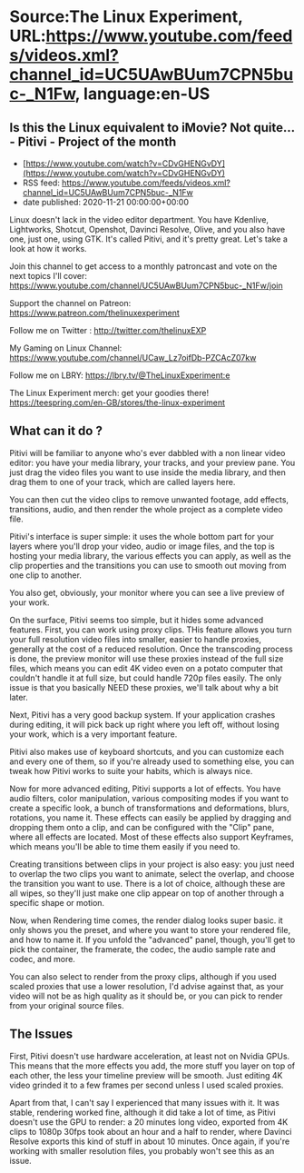 # Source:The Linux Experiment, URL:https://www.youtube.com/feeds/videos.xml?channel_id=UC5UAwBUum7CPN5buc-_N1Fw, language:en-US

## Is this the Linux equivalent to iMovie? Not quite... - Pitivi - Project of the month
 - [https://www.youtube.com/watch?v=CDvGHENGvDY](https://www.youtube.com/watch?v=CDvGHENGvDY)
 - RSS feed: https://www.youtube.com/feeds/videos.xml?channel_id=UC5UAwBUum7CPN5buc-_N1Fw
 - date published: 2020-11-21 00:00:00+00:00

Linux doesn't lack in the video editor department. You have Kdenlive, Lightworks, Shotcut, Openshot, Davinci Resolve, Olive, and you also have one, just one, using GTK. It's called Pitivi, and it's pretty great. Let's take a look at how it works.


Join this channel to get access to a monthly patroncast and vote on the next topics I'll cover:
https://www.youtube.com/channel/UC5UAwBUum7CPN5buc-_N1Fw/join

Support the channel on Patreon: 
https://www.patreon.com/thelinuxexperiment

Follow me on Twitter : http://twitter.com/thelinuxEXP

My Gaming on Linux Channel: https://www.youtube.com/channel/UCaw_Lz7oifDb-PZCAcZ07kw

Follow me on LBRY: https://lbry.tv/@TheLinuxExperiment:e

The Linux Experiment merch: get your goodies there! https://teespring.com/en-GB/stores/the-linux-experiment

## What can it do ?

Pitivi will be familiar to anyone who's ever dabbled with a non linear video editor: you have your media library, your tracks, and your preview pane. You just drag the video files you want to use inside the media library, and then drag them to one of your track, which are called layers here.

You can then cut the video clips to remove unwanted footage, add effects, transitions, audio, and then render the whole project as a complete video file.

Pitivi's interface is super simple: it uses the whole bottom part for your layers where you'll drop your video, audio or image files, and the top is hosting your media library, the various effects you can apply, as well as the clip properties and the transitions you can use to smooth out moving from one clip to another.

You also get, obviously, your monitor where you can see a live preview of your work.

On the surface, Pitivi seems too simple, but it hides some advanced features. First, you can work using proxy clips. THis feature allows you turn your full resolution video files into smaller, easier to handle proxies, generally at the cost of a reduced resolution. Once the transcoding process is done, the preview monitor will use these proxies instead of the full size files, which means you can edit 4K video even on a potato computer that couldn't handle it at full size, but could handle 720p files easily. The only issue is that you basically NEED these proxies, we'll talk about why a bit later.

Next, Pitivi has a very good backup system. If your application crashes during editing, it will pick back up right where you left off, without losing your work, which is a very important feature. 

Pitivi also makes use of keyboard shortcuts, and you can customize each and every one of them, so if you're already used to something else, you can tweak how Pitivi works to suite your habits, which is always nice.

Now for more advanced editing, Pitivi supports a lot of effects. You have audio filters, color manipulation, various compositing modes if you want to create a specific look, a bunch of transformations and deformations, blurs, rotations, you name it. These effects can easily be applied by dragging and dropping them onto a clip, and can be configured with the "Clip" pane, where all effects are located. Most of these effects also support Keyframes, which means you'll be able to time them easily if you need to.

Creating transitions between clips in your project is also easy: you just need to overlap the two clips you want to animate, select the overlap, and choose the transition you want to use. There is a lot of choice, although these are all wipes, so they'll just make one clip appear on top of another through a specific shape or motion.

Now, when Rendering time comes, the render dialog looks super basic. it only shows you the preset, and where you want to store your rendered file, and how to name it. If you unfold the "advanced" panel, though, you'll get to pick the container, the framerate, the codec, the audio sample rate and codec, and more.

You can also select to render from the proxy clips, although if you used scaled proxies that use a lower resolution, I'd advise against that, as your video will not be as high quality as it should be, or you can pick to render from your original source files.

## The Issues

First, Pitivi doesn't use hardware acceleration, at least not on Nvidia GPUs. This means that the more effects you add, the more stuff you layer on top of each other, the less your timeline preview will be smooth. Just editing 4K video grinded it to a few frames per second unless I used scaled proxies.

Apart from that, I can't say I experienced that many issues with it. It was stable, rendering worked fine, although it did take a lot of time, as Pitivi doesn't use the GPU to render: a 20 minutes long video, exported from 4K clips to 1080p 30fps took about an hour and a half to render, where Davinci Resolve exports this kind of stuff in about 10 minutes. Once again, if you're working with smaller resolution files, you probably won't see this as an issue.

